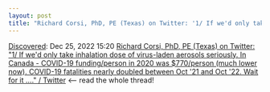 ```yaml
---
layout: post
title: "Richard Corsi, PhD, PE (Texas) on Twitter: '1/ If we'd only take inhalation dose of virus-laden aerosols seriously. In Canada - COVID-19 funding/person in 2020 was $770/person (much lower now). COVID-19 fatalities nearly doubled between Oct '21 and Oct '22.  Wait for it ....' / Twitter"
---
```

[Discovered](http://rolandtanglao.com/2020/07/29/p1-blogthis-checkvist-list-links-to-blog/): Dec 25, 2022 15:20 [Richard Corsi, PhD, PE (Texas) on Twitter: "1/ If we'd only take inhalation dose of virus-laden aerosols seriously. In Canada - COVID-19 funding/person in 2020 was $770/person (much lower now). COVID-19 fatalities nearly doubled between Oct '21 and Oct '22.  Wait for it ...." / Twitter](https://twitter.com/CorsIAQ/status/1607151319844024321) <-- read the whole thread!
